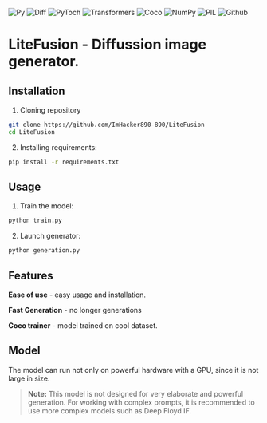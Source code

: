![Py](https://img.shields.io/badge/Python-3.88+-blue)
![Diff](https://img.shields.io/badge/Diffussion-red)
![PyToch](https://img.shields.io/badge/PyTorch-2.0+-orange)
![Transformers](https://img.shields.io/badge/Transformers-4.0+-black)
![Coco](https://img.shields.io/badge/Coco-2017-ux)
![NumPy](https://img.shields.io/badge/NumPy-1.21+-yellow)
![PIL](https://img.shields.io/badge/PIL-6.0+-red)
![Github](https://img.shields.io/badge/GitHub-black)
# LiteFusion - Diffussion image generator.
## Installation
1. Cloning repository
```bash
git clone https://github.com/ImHacker890-890/LiteFusion
cd LiteFusion
```
2. Installing requirements:
```bash
pip install -r requirements.txt
```
## Usage
1. Train the model:
```bash
python train.py
```
2. Launch generator:
```bash
python generation.py
```
## Features
**Ease of use** - easy usage and installation.

**Fast Generation** - no longer generations

**Coco trainer** - model trained on cool dataset.
## Model
The model can run not only on powerful hardware with a GPU, since it is not large in size.
>**Note:**
>This model is not designed for very elaborate and powerful generation.
>For working with complex prompts, it is recommended to use more complex models such as Deep Floyd IF.
